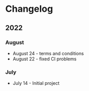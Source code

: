 # Changelog

## 2022

### August

* August 24 - terms and conditions
* August 22 - fixed CI problems

### July

* July 14 - Initial project
